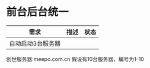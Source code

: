 # 前台后台统一

| 需求        | 描述 | 状态 |
|-----------|----|----|
| 自动启动3台服务器 |    |    |


创世服务器:meepo.com.cn
假设有10台服务器，编号为1-10
